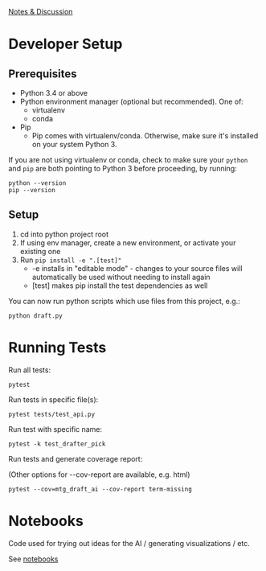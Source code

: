 [Notes & Discussion](https://drive.google.com/drive/u/1/folders/1-En7mJJZp6nwMVRc2ImnGUVMvQ6Wkvo5)

# Developer Setup

## Prerequisites
* Python 3.4 or above
* Python environment manager (optional but recommended). One of:
  * virtualenv
  * conda
* Pip
  * Pip comes with virtualenv/conda. Otherwise, make sure it's installed on your system Python 3.

If you are not using virtualenv or conda, check to make sure your `python` 
and `pip` are both pointing to Python 3 before proceeding, by running:
```
python --version
pip --version
```

## Setup

1. cd into python project root
2. If using env manager, create a new environment, or activate your existing one
3. Run `pip install -e ".[test]"`
    * -e installs in "editable mode" - changes to your source files will automatically be used without needing to install again
    * [test] makes pip install the test dependencies as well

You can now run python scripts which use files from this project, e.g.:
```
python draft.py
```

# Running Tests

Run all tests:
```
pytest
```

Run tests in specific file(s):
```
pytest tests/test_api.py
```

Run test with specific name:
```
pytest -k test_drafter_pick
```

Run tests and generate coverage report:

(Other options for --cov-report are available, e.g. html)
```
pytest --cov=mtg_draft_ai --cov-report term-missing
```

# Notebooks
Code used for trying out ideas for the AI / generating visualizations / etc. 

See [notebooks](notebooks)
